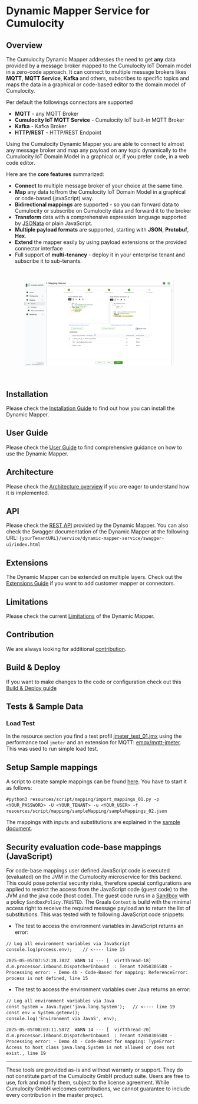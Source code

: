 # Dynamic Mapper Service for Cumulocity

## Overview

The Cumulocity Dynamic Mapper addresses the need to get **any** data provided by a message broker mapped to the Cumulocity IoT Domain model in a zero-code approach.
It can connect to multiple message brokers likes **MQTT**, **MQTT Service**, **Kafka** and others, subscribes to specific topics and maps the data in a graphical or code-based editor to the domain model of Cumulocity.

Per default the followings connectors are supported

- **MQTT** - any MQTT Broker
- **Cumulocity IoT MQTT Service** - Cumulocity IoT built-in MQTT Broker
- **Kafka** - Kafka Broker
- **HTTP/REST** - HTTP/REST Endpoint

Using the Cumulocity Dynamic Mapper you are able to connect to almost any message broker and map any payload on any topic dynamically to
the Cumulocity IoT Domain Model in a graphical or, if you prefer code, in a web code editor.

Here are the **core features** summarized:

- **Connect** to multiple message broker of your choice at the same time.
- **Map** any data to/from the Cumulocity IoT Domain Model in a graphical or code-based (javaScript) way.
- **Bidirectional mappings** are supported - so you can forward data to Cumulocity or subscribe on Cumulocity data and forward it to the broker
- **Transform** data with a comprehensive expression language supported by [JSONata](https://jsonata.org/) or plain JavaScript.
- **Multiple payload formats** are supported, starting with **JSON**, **Protobuf**, **Hex**.
- **Extend** the mapper easily by using payload extensions or the provided connector interface
- Full support of **multi-tenancy** - deploy it in your enterprise tenant and subscribe it to sub-tenants.

<br/>
<p align="center">
<img src="resources/image/Dynamic_Mapper_Mapping_Stepper_Substitution_Basic.png"  style="width: 80%;" />
</p>
<br/>

## Installation

Please check the [Installation Guide](/INSTALLATION.md) to find out how you can install the Dynamic Mapper.

## User Guide

Please check the [User Guide](/USERGUIDE.md) to find comprehensive guidance on how to use the Dynamic Mapper.

## Architecture

Please check the [Architecture overview](/ARCHITECTURE.md) if you are eager to understand how it is implemented.

## API

Please check the [REST API](/resources/openAPI/README.md) provided by the Dynamic Mapper.
You can also check the Swagger documentation of the Dynamic Mapper at the following URL: `{yourTenantURL}/service/dynamic-mapper-service/swagger-ui/index.html`

## Extensions

The Dynamic Mapper can be extended on multiple layers. Check out the [Extensions Guide](/EXTENSIONS.md) if you want to add customer mapper or connectors.

## Limitations

Please check the current [Limitations](/LIMITATIONS.md) of the Dynamic Mapper.

## Contribution

We are always looking for additional [contribution](/CONTRIBUTING.md).

## Build & Deploy

If you want to make changes to the code or configuration check out this [Build & Deploy guide](/BUILDDEPLOY.md)

## Tests & Sample Data

### Load Test

In the resource section you find a test profil [jmeter_test_01.jmx](./resources/script/performance/jmeter_test_01.jmx) using the performance tool `jmeter` and an extension for MQTT: [emqx/mqtt-jmeter](https://github.com/emqx/mqtt-jmeter).
This was used to run simple load test.

## Setup Sample mappings

A script to create sample mappings can be found [here](./resources/script/mapping/import_mappings_01.py).
You have to start it as follows:

```
#python3 resources/script/mapping/import_mappings_01.py -p <YOUR_PASSWORD> -U <YOUR_TENANT> -u <YOUR_USER> -f resources/script/mapping/sampleMapping/sampleMappings_02.json
```

The mappings with inputs and substitutions are explained in the [sample document](./resources/script/mapping/sampleMapping/sampleMappings_02.html).

## Security evaluation code-base mappings (JavaScript)

For code-base mappings user defined JavaScript code is executed (evaluated) on the JVM in the Cumulocity microservice for this backend.
This could pose potential security risks, therefore special configurations are applied to restrict the access from the JavaScript code (guest code) to the JVM and the java code (host code).
The guest code runs in a [Sandbox](https://https://www.graalvm.org/latest/security-guide/sandboxing/) with a policy `SandboxPolicy.TRUSTED`. The Graals `Context` is build with the minimal access right to receive the required message payload an to return the list of substitutions.
This was tested with te following JavaScript code snippets:
* The test to access the environment variables in JavaScript returns an error:
```
// Log all environment variables via JavaScript
console.log(process.env);    // <---- line 15
```

```
2025-05-05T07:52:28.782Z  WARN 14 --- [  virtThread-18] d.m.processor.inbound.DispatcherInbound  : Tenant t2050305588 - Processing error: - Demo 4b - Code-Based for mapping: ReferenceError: process is not defined, line 15
```

* The test to access the environment variables over Java returns an error:
```
// Log all environment variables via Java
const System = Java.type('java.lang.System');   // <---- line 19
const env = System.getenv();
console.log('Environment via JavaS', env);
```

```
2025-05-05T08:03:11.587Z  WARN 14 --- [  virtThread-20] d.m.processor.inbound.DispatcherInbound  : Tenant t2050305588 - Processing error: - Demo 4b - Code-Based for mapping: TypeError: Access to host class java.lang.System is not allowed or does not exist., line 19
```


---

These tools are provided as-is and without warranty or support. They do not constitute part of the Cumulocity GmbH product suite. Users are free to use, fork and modify them, subject to the license agreement. While Cumulocity GmbH welcomes contributions, we cannot guarantee to include every contribution in the master project.

